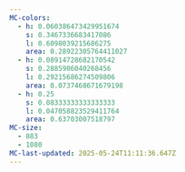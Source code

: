 ```yaml
---
MC-colors:
  - h: 0.060386473429951674
    s: 0.3467336683417086
    l: 0.6098039215686275
    area: 0.28922305764411027
  - h: 0.08914728682170542
    s: 0.2885906040268456
    l: 0.29215686274509806
    area: 0.0737468671679198
  - h: 0.25
    s: 0.08333333333333333
    l: 0.047058823529411764
    area: 0.63703007518797
MC-size:
  - 883
  - 1080
MC-last-updated: 2025-05-24T11:11:36.647Z
---
```

